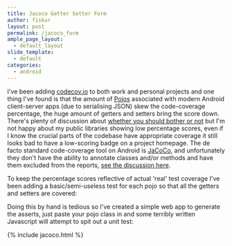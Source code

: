 ```yaml
---
title: Jacoco Getter Setter Form
author: fiskur
layout: post
permalink: /jacoco_form
ample_page_layout:
  - default_layout
slide_template:
  - default
categories:
  - android
---
```

I've been adding [codecov.io](https://codecov.io) to both work and personal projects and one thing I've found is that the amount of [Pojos](https://en.wikipedia.org/wiki/Plain_Old_Java_Object) associated with modern Android client-server apps (due to serialising JSON) skew the code-coverage percentage, the huge amount of getters and setters bring the score down. There's plenty of discussion about [whether you should bother or not](http://stackoverflow.com/questions/6197370/should-unit-tests-be-written-for-getter-and-setters) but I'm not happy about my public libraries showing low percentage scores, even if I know the crucial parts of the codebase have appropriate coverage it still looks bad to have a low-scoring badge on a project homepage. The de facto standard code-coverage tool on Android is [JaCoCo](https://github.com/jacoco/jacoco), and unfortunately they don't have the ability to annotate classes and/or methods and have them excluded from the reports, [see the discussion here](https://github.com/jacoco/jacoco/issues/15).

To keep the percentage scores reflective of actual 'real' test coverage I've been adding a basic/semi-useless test for each pojo so that all the getters and setters are covered:
<script src="https://gist.github.com/fiskurgit/cdfca240d9b387d6a15b.js"></script>

Doing this by hand is tedious so I've created a simple web app to generate the asserts, just paste your pojo class in and some terribly written Javascript will attempt to spit out a unit test:

{% include jacoco.html %}
